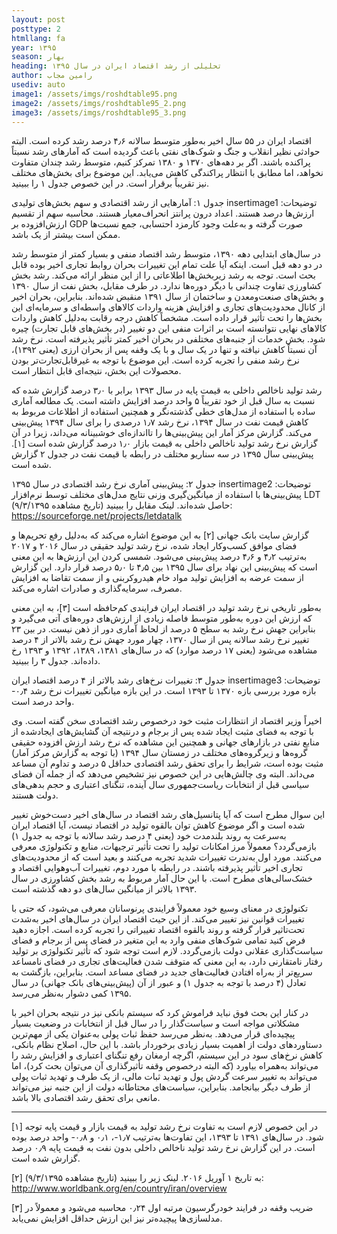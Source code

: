 ```yaml
---
layout: post
posttype: 2
htmllang: fa
year: ۱۳۹۵
season: بهار
heading: تحلیلی از رشد اقتصاد ایران در سال ۱۳۹۵
author: رامین مجاب
usediv: auto
image1: /assets/imgs/roshdtable95.png
image2: /assets/imgs/roshdtable95_2.png
image3: /assets/imgs/roshdtable95_3.png
---
```

اقتصاد ایران در ۵۵ سال اخیر به‌طور متوسط سالانه ۴٫۶ درصد رشد کرده است. البته حوادثی نظیر انقلاب و جنگ و شوک‌های نفتی باعث گردیده است که آمارهای رشد نسبتاً پراکنده باشند. اگر بر دهه‌های ۱۳۷۰ و ۱۳۸۰ تمرکز کنیم، متوسط رشد چندان متفاوت نخواهد، اما مطابق با انتظار پراکندگی کاهش می‌یابد. این موضوع برای بخش‌های مختلف نیز تقریباً برقرار است. در این خصوص جدول ۱ را ببینید.

جدول ۱: آمارهایی از رشد اقتصادی و سهم بخش‌های تولیدی
insertimage1
توضیحات: ارزش‌ها درصد هستند. اعداد درون پرانتز انحراف‌معیار هستند. محاسبه سهم از تقسیم ارزش‌افزوده بر GDP صورت گرفته و به‌علت وجود کارمزد احتسابی، جمع نسبت‌ها ممکن است بیشتر از یک باشد.

در سال‌های ابتدایی دهه ۱۳۹۰، متوسط رشد اقتصاد منفی و بسیار کمتر از  متوسط رشد در دو دهه قبل است. اینکه آیا علت تمام این تغییرات بحران روابط تجاری اخیر بوده قابل بحث است. توجه به رشد زیربخش‌ها اطلاعاتی را از این منظر ارائه می‌کند. رشد بخش کشاورزی تفاوت چندانی با دیگر دوره‌ها ندارد. در طرف مقابل، بخش‌ نفت از سال ۱۳۹۰ و بخش‌های صنعت‌ومعدن و ساختمان از سال ۱۳۹۱ منقبض شده‌اند. بنابراین، بحران اخیر از کانال محدودیت‌های تجاری و افزایش هزینه واردات کالاهای واسطه‌ای و سرمایه‌ای این بخش‌ها را تحت تأثیر قرار داده است. مشخصاً کاهش درجه رقابت به‌دلیل کاهش واردات کالاهای نهایی نتوانسته است بر اثرات منفی این دو تغییر (در بخش‌های قابل تجارت) چیره شود. بخش خدمات از جنبه‌های مختلفی در بحران اخیر کمتر تأثیر پذیرفته است. نرخ رشد آن نسبتاً کاهش نیافته و تنها در یک سال و با یک وقفه پس از بحران ارزی (یعنی ۱۳۹۲)، نرخ رشد منفی را تجربه کرده است. این موضوع با توجه به غیرقابل‌تجارت‌تر بودن محصولات این بخش، نتیجه‌ای قابل انتظار است. 

رشد تولید ناخالص داخلی به قیمت پایه در سال ۱۳۹۳ برابر با ۳٫۰ درصد گزارش شده که نسبت به سال قبل از خود تقریباً ۵ واحد درصد افزایش داشته است. یک مطالعه آماری ساده با استفاده از مدل‌های خطی گذشته‌نگر و همچنین استفاده از اطلاعات مربوط به کاهش قیمت نفت در سال ۱۳۹۴، نرخ رشد ۱٫۷ درصدی را برای سال ۱۳۹۴ پیش‌بینی می‌کند. گزارش مرکز آمار این پیش‌بینی‌ها را تااندازه‌ای خوشبینانه می‌داند، زیرا در آن گزارش نرخ رشد تولید ناخالص داخلی به قیمت بازار ۱٫۰ درصد گزارش شده است [۱].  پیش‌بینی سال ۱۳۹۵ در سه‌ سناریو مختلف در رابطه با قیمت نفت در جدول ۲ گزارش شده است.

جدول ۲: پیش‌بینی آماری نرخ رشد اقتصادی در سال ۱۳۹۵
insertimage2
توضیحات: پیش‌بینی‌ها با استفاده از میانگین‌گیری وزنی نتایج مدل‌های مختلف توسط نرم‌افزار LDT حاصل شده‌اند. لینک مقابل را ببینید (تاریخ مشاهده ۹/۳/۱۳۹۵): https://sourceforge.net/projects/letdatalk

گزارش سایت بانک جهانی [۲] به این موضوع اشاره می‌کند که به‌دلیل رفع تحریم‌ها و فضای موافق کسب‌وکار ایجاد شده، نرخ رشد تولید حقیقی در سال ۲۰۱۶ و ۲۰۱۷ به‌ترتیب ۴٫۲ و ۴٫۶ درصد پیش‌بینی می‌شود. شمسی کردن این ارزش‌ها به این معنی است که پیش‌بینی این نهاد برای سال ۱۳۹۵ بین ۴٫۵ تا ۵٫۰ درصد قرار دارد. این گزارش از سمت عرضه به افزایش تولید مواد خام هیدروکربنی و از سمت تقاضا به افزایش مصرف، سرمایه‌گذاری و صادرات اشاره می‌کند.

به‌طور تاریخی نرخ رشد تولید در اقتصاد ایران فرایندی کم‌حافظه است [۳]،  به این معنی که ارزش این دوره به‌طور متوسط فاصله زیادی از ارزش‌های دوره‌های آتی می‌گیرد و بنابراین جهش نرخ رشد به سطح ۵ درصد از لحاظ آماری دور از ذهن نیست. در بین ۲۳ تغییر نرخ رشد سالانه پس از سال ۱۳۷۰، چهار مورد جهش نرخ رشد بالاتر از ۴ درصد مشاهده می‌شود (یعنی ۱۷ درصد موارد) که در سال‌های ۱۳۸۱، ۱۳۸۹، ۱۳۹۲ و ۱۳۹۳ رخ داده‌اند. جدول ۳ را ببینید. 

جدول ۳: تغییرات نرخ‌های رشد بالاتر از ۴ درصد اقتصاد ایران
insertimage3
توضیحات: بازه مورد بررسی بازه ۱۳۷۰ تا ۱۳۹۳ است. در این بازه میانگین تغییرات نرخ رشد ۰٫۴- واحد درصد است.

اخیراً وزیر اقتصاد از انتظارات مثبت خود درخصوص رشد اقتصادی سخن گفته است. وی با توجه به فضای مثبت ایجاد شده پس از برجام و درنتیجه آن گشایش‌های ایجادشده از منابع نفتی در بازارهای جهانی و همچنین این مشاهده که نرخ رشد ارزش افزوده حقیقی گروه‌ها و زیرگروه‌های مختلف در زمستان سال ۱۳۹۴ (با توجه به گزارش مرکز آمار) مثبت بوده است، شرایط را برای تحقق رشد اقتصادی حداقل ۵ درصد و تداوم آن مساعد می‌داند. البته وی چالش‌هایی در این خصوص نیز تشخیص می‌دهد که از جمله آن فضای سیاسی قبل از انتخابات ریاست‌جمهوری سال آینده، تنگنای اعتباری و حجم بدهی‌های دولت هستند.

این سوال مطرح است که آیا پتانسیل‌های رشد اقتصاد در سال‌های اخیر دست‌خوش تغییر شده است و اگر موضوع کاهش توان بالقوه تولید در اقتصاد نیست، آیا اقتصاد ایران به‌سرعت به روند بلندمدت خود (یعنی ۴ درصد رشد سالانه با توجه به جدول ۱) بازمی‌گردد؟ معمولاً مرز امکانات تولید را تحت تأثیر ترجیهات، منابع و تکنولوژی معرفی می‌کنند. مورد اول به‌ندرت تغییرات شدید تجربه می‌کنند و بعید است که از محدودیت‌های تجاری اخیر تأثیر پذیرفته باشند. در رابطه با مورد دوم، تغییرات آب‌وهوایی اقتصاد و خشک‌سالی‌های مطرح است. با این حال آمار مربوط به رشد بخش کشاورزی در سال ۱۳۹۳ بالاتر از میانگین سال‌های دو دهه گذشته است. 

تکنولوژی در معنای وسیع خود معمولاً فرایندی پرنوسانان معرفی می‌شود، که حتی با تغییرات قوانین نیز تغییر می‌کند. از این حیث اقتصاد ایران در سال‌های اخیر به‌شدت تحت‌تاثیر قرار گرفته و روند بالقوه اقتصاد تغییراتی را تجربه کرده است. اجازه دهید فرض کنید تمامی شوک‌های منفی وارد به این متغیر در فضای پس از برجام و فضای سیاست‌گذاری عقلانی دولت بازمی‌گردد. لازم است توجه شود که تأثیر تکنولوژی بر تولید رفتار نامتقارنی دارد، به این معنی که متوقف شدن فعالیت‌های تجاری در فضای نامساعد سریع‌تر از به‌راه افتادن فعالیت‌های جدید در فضای مساعد است. بنابراین، بازگشت به تعادل (۴ درصد با توجه به جدول ۱) و عبور از آن (پیش‌بینی‌های بانک جهانی) در سال ۱۳۹۵ کمی دشوار به‌نظر می‌رسد. 

در کنار این بحث فوق نباید فراموش کرد که سیستم بانکی نیز در نتیجه بحران اخیر با مشکلاتی مواجه است و سیاست‌گذار را در سال قبل از انتخابات در وضعیت بسیار پیچیده‌ای قرار می‌دهد. به‌نظر می‌رسد حفظ ثبات پولی به‌عنوان یکی از مهم‌ترین دستاوردهای دولت از اهمیت بسیار زیادی برخوردار باشد. با این حال، اصلاح نظام بانکی، کاهش نرخ‌های سود در این سیستم، اگرچه ارمغان رفع تنگنای اعتباری و افزایش رشد را می‌تواند به‌همراه بیاورد (که البته درخصوص وقفه تأثیرگذاری آن می‌توان بحث کرد)، اما می‌تواند به تغییر سرعت گردش پول و تهدید ثبات مالی، از یک طرف و تهدید ثبات پولی از طرف دیگر بیانجامد. بنابراین، سیاست‌های محتاطانه دولت از این جنبه نیز می‌تواند مانعی برای تحقق رشد اقتصادی بالا باشد. 

---
[۱] در این خصوص لازم است به تفاوت نرخ رشد تولید به قیمت بازار و قیمت پایه توجه شود. در سال‌های ۱۳۹۱ تا ۱۳۹۳، این تفاوت‌ها به‌ترتیب ۱٫۷-، ۰٫۱ و ۰٫۸- واحد درصد بوده است. در این گزارش نرخ رشد تولید ناخالص داخلی بدون نفت به قیمت پایه ۰٫۹ درصد گزارش شده است.

[۲] به تاریخ ۱ آوریل ۲۰۱۶. لینک زیر را ببینید (تاریخ مشاهده ۹/۳/۱۳۹۵):
http://www.worldbank.org/en/country/iran/overview 

[۳] ضریب وقفه در فرایند خودرگرسیون مرتبه اول ۰٫۲۴ محاسبه می‌شود و معمولاً در مدلسازی‌ها پیچیده‌تر نیز این ارزش حداقل افزایش نمی‌یابد.

